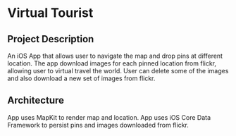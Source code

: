 # Virtual Tourist

## Project Description

An iOS App that allows user to navigate the map and drop pins at different location. The app download images for each pinned location from flickr, allowing user to virtual travel the world. User can delete some of the images and also download a new set of images from flickr.

## Architecture

App uses MapKit to render map and location.
App uses iOS Core Data Framework to persist pins and images downloaded from flickr.
